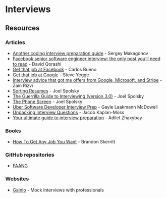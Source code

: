 # Interviews

## Resources

### Articles

* [Another coding interview preparation guide](https://www.facebook.com/notes/sergey-makagonov/another-coding-interview-preparation-guide/10210834096793375/) - Sergey Makagonov
* [Facebook senior software engineer interview: the only post you’ll need to read](https://daqo.medium.com/facebook-senior-software-engineer-interview-the-only-post-youll-need-to-read-e4604ff2336d) - David Qorashi
* [Get that job at Facebook](https://www.facebook.com/notes/facebook-engineering/get-that-job-at-facebook/10150964382448920) - Carlos Bueno
* [Get that job at Google](https://steve-yegge.blogspot.com/2008/03/get-that-job-at-google.html) - Steve Yegge
* [Interview advice that got me offers from Google, Microsoft, and Stripe](https://www.zainrizvi.io/blog/the-interviewing-advice-no-one-shares/) - Zain Rizvi
* [Sorting Resumes](https://www.joelonsoftware.com/2006/09/08/sorting-resumes-2/) - Joel Spolsky
* [The Guerrilla Guide to Interviewing \(version 3.0\)](https://www.joelonsoftware.com/2006/10/25/the-guerrilla-guide-to-interviewing-version-30/) - Joel Spolsky
* [The Phone Screen](https://www.joelonsoftware.com/2006/10/24/the-phone-screen-2/) - Joel Spolsky
* [Uber Software Developer Interview Prep](https://s3.amazonaws.com/ubercandidateprep/index.html) - Gayle Laakmann McDowell
* [Unpacking Interview Questions](https://jacobian.org/series/unpacking-interview-questions/) - Jacob Kaplan-Moss
* [Your ultimate guide to interview preparation](http://adilet.org/blog/your-ultimate-guide-to-interview-preparation/) - Adilet Zhaxybay

### Books

* [How To Get Any Job You Want](https://github.com/bee-san/Employabiltiy-book) - Brandon Skerritt

### GitHub repositories

* [FAANG](https://github.com/neerazz/FAANG)

### Websites

* [Gainlo](https://www.gainlo.co/#!/) - Mock interviews with professionals

